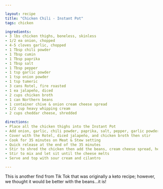 ```yaml
---

layout: recipe
title: "Chicken Chili - Instant Pot"
tags: chicken

ingredients:
- 3 lbs chicken thighs, boneless, skinless
- 1/2 ea onion, chopped
- 4-5 cloves garlic, chopped
- 1 Tbsp chili powder
- 1 Tbsp cumin
- 1 Tbsp paprika
- 1 Tbsp salt
- 1 Tbsp pepper
- 1 tsp garlic powder
- 1 tsp onion powder
- 1 tsp tumeric
- 3 cans Rotel, fire roasted
- 1 ea jalapeño, diced
- 2 cups chicken broth
- 1 can Northern beans
- 1 container chive & onion cream cheese spread
- 1/2 cup heavy whipping cream
- 2 cups cheddar cheese, shredded

directions:
- Place all the chicken thighs into the Instant Pot
- Add onion, garlic, chili powder, paprika, salt, pepper, garlic powder, onion powder, tumeric
- Cover with the Rotel, diced jalapeño, and chicken broth then stir
- Cook for 35 minutes on Meat & Stew setting
- Quick release at the end of the 35 minutes
- Stir to shred the chicken then add the beans, cream cheese spread, heavy whipping cream and shredded cheese
- Stir to mix and let sit until the cheese melts
- Serve and top with sour cream and cilantro

---
```


This is another find from Tik Tok that was originally a keto recipe; however, we thought it would be better with the beans...it is!